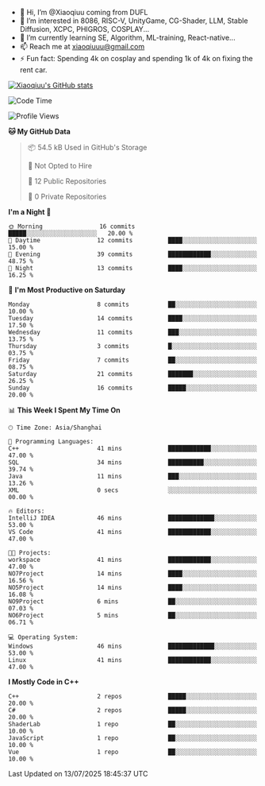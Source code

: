 - 👋 Hi, I’m @Xiaoqiuu coming from DUFL
- 👀 I’m interested in 8086, RISC-V, UnityGame, CG-Shader, LLM, Stable Diffusion, XCPC, PHIGROS, COSPLAY...
- 🌱 I’m currently learning SE, Algorithm, ML-training, React-native...
- 📫 Reach me at xiaoqiuuu@gmail.com
- ⚡ Fun fact: Spending 4k on cosplay and spending 1k of 4k on fixing the rent car.

<!---
Xiaoqiuu/Xiaoqiuu is a ✨ special ✨ repository because its `README.md` (this file) appears on your GitHub profile.
You can click the Preview link to take a look at your changes.
--->

[![Xiaoqiuu's GitHub stats](https://github-readme-stats.vercel.app/api?username=Xiaoqiuu)](https://github.com/anuraghazra/github-readme-stats)


<!--START_SECTION:waka-->
![Code Time](http://img.shields.io/badge/Code%20Time-86%20hrs%2049%20mins-blue)

![Profile Views](http://img.shields.io/badge/Profile%20Views-3-blue)

**🐱 My GitHub Data** 

> 📦 54.5 kB Used in GitHub's Storage 
 > 
> 🚫 Not Opted to Hire
 > 
> 📜 12 Public Repositories 
 > 
> 🔑 0 Private Repositories 
 > 
**I'm a Night 🦉** 

```text
🌞 Morning                16 commits          █████░░░░░░░░░░░░░░░░░░░░   20.00 % 
🌆 Daytime                12 commits          ████░░░░░░░░░░░░░░░░░░░░░   15.00 % 
🌃 Evening                39 commits          ████████████░░░░░░░░░░░░░   48.75 % 
🌙 Night                  13 commits          ████░░░░░░░░░░░░░░░░░░░░░   16.25 % 
```
📅 **I'm Most Productive on Saturday** 

```text
Monday                   8 commits           ██░░░░░░░░░░░░░░░░░░░░░░░   10.00 % 
Tuesday                  14 commits          ████░░░░░░░░░░░░░░░░░░░░░   17.50 % 
Wednesday                11 commits          ███░░░░░░░░░░░░░░░░░░░░░░   13.75 % 
Thursday                 3 commits           █░░░░░░░░░░░░░░░░░░░░░░░░   03.75 % 
Friday                   7 commits           ██░░░░░░░░░░░░░░░░░░░░░░░   08.75 % 
Saturday                 21 commits          ███████░░░░░░░░░░░░░░░░░░   26.25 % 
Sunday                   16 commits          █████░░░░░░░░░░░░░░░░░░░░   20.00 % 
```


📊 **This Week I Spent My Time On** 

```text
🕑︎ Time Zone: Asia/Shanghai

💬 Programming Languages: 
C++                      41 mins             ████████████░░░░░░░░░░░░░   47.00 % 
SQL                      34 mins             ██████████░░░░░░░░░░░░░░░   39.74 % 
Java                     11 mins             ███░░░░░░░░░░░░░░░░░░░░░░   13.26 % 
XML                      0 secs              ░░░░░░░░░░░░░░░░░░░░░░░░░   00.00 % 

🔥 Editors: 
IntelliJ IDEA            46 mins             █████████████░░░░░░░░░░░░   53.00 % 
VS Code                  41 mins             ████████████░░░░░░░░░░░░░   47.00 % 

🐱‍💻 Projects: 
workspace                41 mins             ████████████░░░░░░░░░░░░░   47.00 % 
NO7Project               14 mins             ████░░░░░░░░░░░░░░░░░░░░░   16.56 % 
NO5Project               14 mins             ████░░░░░░░░░░░░░░░░░░░░░   16.08 % 
NO9Project               6 mins              ██░░░░░░░░░░░░░░░░░░░░░░░   07.03 % 
NO6Project               5 mins              ██░░░░░░░░░░░░░░░░░░░░░░░   06.71 % 

💻 Operating System: 
Windows                  46 mins             █████████████░░░░░░░░░░░░   53.00 % 
Linux                    41 mins             ████████████░░░░░░░░░░░░░   47.00 % 
```

**I Mostly Code in C++** 

```text
C++                      2 repos             █████░░░░░░░░░░░░░░░░░░░░   20.00 % 
C#                       2 repos             █████░░░░░░░░░░░░░░░░░░░░   20.00 % 
ShaderLab                1 repo              ██░░░░░░░░░░░░░░░░░░░░░░░   10.00 % 
JavaScript               1 repo              ██░░░░░░░░░░░░░░░░░░░░░░░   10.00 % 
Vue                      1 repo              ██░░░░░░░░░░░░░░░░░░░░░░░   10.00 % 
```




 Last Updated on 13/07/2025 18:45:37 UTC
<!--END_SECTION:waka-->
